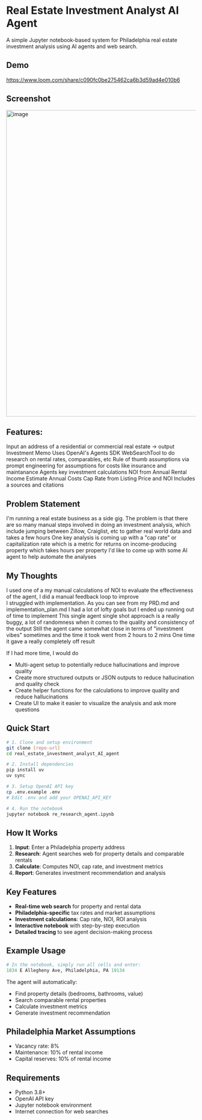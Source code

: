 # Real Estate Investment Analyst AI Agent

A simple Jupyter notebook-based system for Philadelphia real estate investment analysis using AI agents and web search.

## Demo

https://www.loom.com/share/c090fc0be275462ca6b3d59ad4e010b6

## Screenshot

<img width="1157" height="814" alt="image" src="https://github.com/user-attachments/assets/d32069e3-fc5b-459b-bb00-d817c369cf54" />

## Features:

Input an address of a residential or commercial real estate ->  output Investment Memo
Uses OpenAI's Agents SDK WebSearchTool to do research on rental rates, comparables, etc
Rule of thumb assumptions via prompt engineering for assumptions for costs like insurance and maintanance
Agents key investment calculations 
NOI from Annual Rental Income Estimate Annual Costs
Cap Rate from Listing Price and NOI
Includes a sources and citations

## Problem Statement 
I'm running a real estate business as a side gig. The problem is that there are so many manual steps involved in doing an investment analysis, which include jumping between Zillow, Craiglist, etc to gather real world data and takes a few hours
One key analysis is coming up with a "cap rate" or capitalization rate which is a metric for returns on income-producing property which takes hours per property
I'd like to come up with some AI agent to help automate the analyses

## My Thoughts

I used one of a my manual calculations of NOI to evaluate the effectiveness of the agent, I did a manual feedback loop to improve  
I struggled  with implementation. As you can see from my PRD.md and implementation_plan.md I had a lot of lofty goals but I ended up running out of time to implement
This single agent single shot approach is a really buggy, a lot of randomness when it comes to the quality and consistency of the output
Still the agent came somewhat close in terms of "investment vibes" sometimes and the time it took went from 2 hours to 2 mins
One time it gave a really completely off result

If I had more time, I would do 

- Multi-agent setup to potentially reduce hallucinations and improve quality
- Create more structured outputs or JSON outputs to reduce hallucination and quality check
- Create helper functions for the calculations to improve quality and reduce hallucinations
- Create UI to make it easier to visualize the analysis and ask more questions


## Quick Start

```bash
# 1. Clone and setup environment
git clone [repo-url]
cd real_estate_investment_analyst_AI_agent

# 2. Install dependencies
pip install uv
uv sync

# 3. Setup OpenAI API key
cp .env.example .env
# Edit .env and add your OPENAI_API_KEY

# 4. Run the notebook
jupyter notebook re_research_agent.ipynb
```

## How It Works

1. **Input**: Enter a Philadelphia property address
2. **Research**: Agent searches web for property details and comparable rentals
3. **Calculate**: Computes NOI, cap rate, and investment metrics
4. **Report**: Generates investment recommendation and analysis

## Key Features

- **Real-time web search** for property and rental data
- **Philadelphia-specific** tax rates and market assumptions
- **Investment calculations**: Cap rate, NOI, ROI analysis
- **Interactive notebook** with step-by-step execution
- **Detailed tracing** to see agent decision-making process

## Example Usage

```python
# In the notebook, simply run all cells and enter:
1834 E Allegheny Ave, Philadelphia, PA 19134
```

The agent will automatically:
- Find property details (bedrooms, bathrooms, value)
- Search comparable rental properties
- Calculate investment metrics
- Generate investment recommendation

## Philadelphia Market Assumptions

- Vacancy rate: 8%
- Maintenance: 10% of rental income
- Capital reserves: 10% of rental income

## Requirements

- Python 3.8+
- OpenAI API key
- Jupyter notebook environment
- Internet connection for web searches
